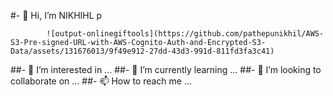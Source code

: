 #-                                          👋 Hi, I’m NIKHIHL p

            ![output-onlinegiftools](https://github.com/pathepunikhil/AWS-S3-Pre-signed-URL-with-AWS-Cognito-Auth-and-Encrypted-S3-Data/assets/131676013/9f49e912-27dd-43d3-991d-811fd3fa3c41)  

##- 👀 I’m interested in ...
##- 🌱 I’m currently learning ...
##- 💞️ I’m looking to collaborate on ...
##- 📫 How to reach me ...

<!---
pathepunikhil/pathepunikhil is a ✨ special ✨ repository because its `README.md` (this file) appears on your GitHub profile.
You can click the Preview link to take a look at your changes.
--->
